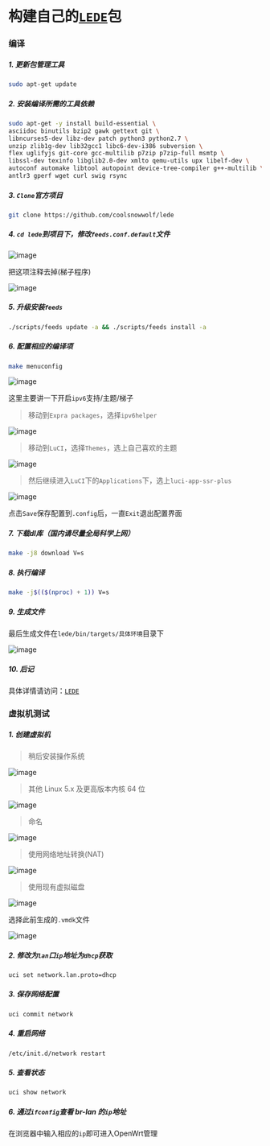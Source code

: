 # 构建自己的[`LEDE`](https://github.com/coolsnowwolf/lede)包

### 编译

##### 1. 更新包管理工具

```bash
sudo apt-get update
```

##### 2. 安装编译所需的工具依赖

```bash
sudo apt-get -y install build-essential \
asciidoc binutils bzip2 gawk gettext git \
libncurses5-dev libz-dev patch python3 python2.7 \
unzip zlib1g-dev lib32gcc1 libc6-dev-i386 subversion \
flex uglifyjs git-core gcc-multilib p7zip p7zip-full msmtp \
libssl-dev texinfo libglib2.0-dev xmlto qemu-utils upx libelf-dev \
autoconf automake libtool autopoint device-tree-compiler g++-multilib \
antlr3 gperf wget curl swig rsync
```

##### 3. `Clone`官方项目

```bash
git clone https://github.com/coolsnowwolf/lede
```

##### 4. `cd lede`到项目下，修改`feeds.conf.default`文件

![image](https://user-images.githubusercontent.com/58240137/119229039-92ced500-bb48-11eb-9e90-a1193e46d2d2.png)

把这项注释去掉(梯子程序)

![image](https://user-images.githubusercontent.com/58240137/119229218-7e3f0c80-bb49-11eb-9cac-54c817e00aa0.png)

##### 5. 升级安装`feeds`

```bash
./scripts/feeds update -a && ./scripts/feeds install -a
```

##### 6. 配置相应的编译项

```bash
make menuconfig
```

![image](https://user-images.githubusercontent.com/58240137/119229298-e7bf1b00-bb49-11eb-9627-099498dccea6.png)

这里主要讲一下开启`ipv6`支持/主题/梯子

> 移动到`Expra packages`，选择`ipv6helper`

![image](https://user-images.githubusercontent.com/58240137/119229339-205ef480-bb4a-11eb-9f7d-71aaa9955f6c.png)

> 移动到`LuCI`，选择`Themes`，选上自己喜欢的主题

![image](https://user-images.githubusercontent.com/58240137/119229386-6916ad80-bb4a-11eb-9c2b-134e37013511.png)

> 然后继续进入`LuCI`下的`Applications`下，选上`luci-app-ssr-plus`

![image](https://user-images.githubusercontent.com/58240137/119229454-c01c8280-bb4a-11eb-9ce8-3d10fb93bc7b.png)

点击`Save`保存配置到`.config`后，一直`Exit`退出配置界面

##### 7. 下载dl库（国内请尽量全局科学上网）

```bash
make -j8 download V=s 
```

##### 8. 执行编译

```bash
make -j$(($(nproc) + 1)) V=s
```

##### 9. 生成文件

最后生成文件在`lede/bin/targets/具体环境`目录下

![image](https://user-images.githubusercontent.com/58240137/119229706-cd863c80-bb4b-11eb-95ce-d0a9948f109e.png)

##### 10. 后记

具体详情请访问：[`LEDE`](https://github.com/coolsnowwolf/lede)


### 虚拟机测试

##### 1. 创建虚拟机

> 稍后安装操作系统

![image](https://user-images.githubusercontent.com/58240137/119234649-9d499880-bb61-11eb-96cd-6947375ca20f.png)

> 其他 Linux 5.x 及更高版本内核 64 位

![image](https://user-images.githubusercontent.com/58240137/119234680-b9e5d080-bb61-11eb-8ebc-1fd1b03d512d.png)

> 命名

![image](https://user-images.githubusercontent.com/58240137/119234703-d41fae80-bb61-11eb-8d66-521ade579d80.png)

> 使用网络地址转换(NAT)

![image](https://user-images.githubusercontent.com/58240137/119234751-07623d80-bb62-11eb-9647-9908ef17e727.png)

> 使用现有虚拟磁盘

![image](https://user-images.githubusercontent.com/58240137/119234779-282a9300-bb62-11eb-92c9-f80bff81049e.png)

选择此前生成的`.vmdk`文件

![image](https://user-images.githubusercontent.com/58240137/119234599-63789200-bb61-11eb-9641-dbbf7a737dbb.png)

##### 2. 修改为`lan`口`ip`地址为`dhcp`获取

```bash
uci set network.lan.proto=dhcp
```

##### 3. 保存网络配置

```bash
uci commit network
```

##### 4. 重启网络

```bash
/etc/init.d/network restart
```

##### 5. 查看状态

```bash
uci show network
```

##### 6. 通过`ifconfig`查看 br-lan 的`ip`地址

在浏览器中输入相应的`ip`即可进入OpenWrt管理
